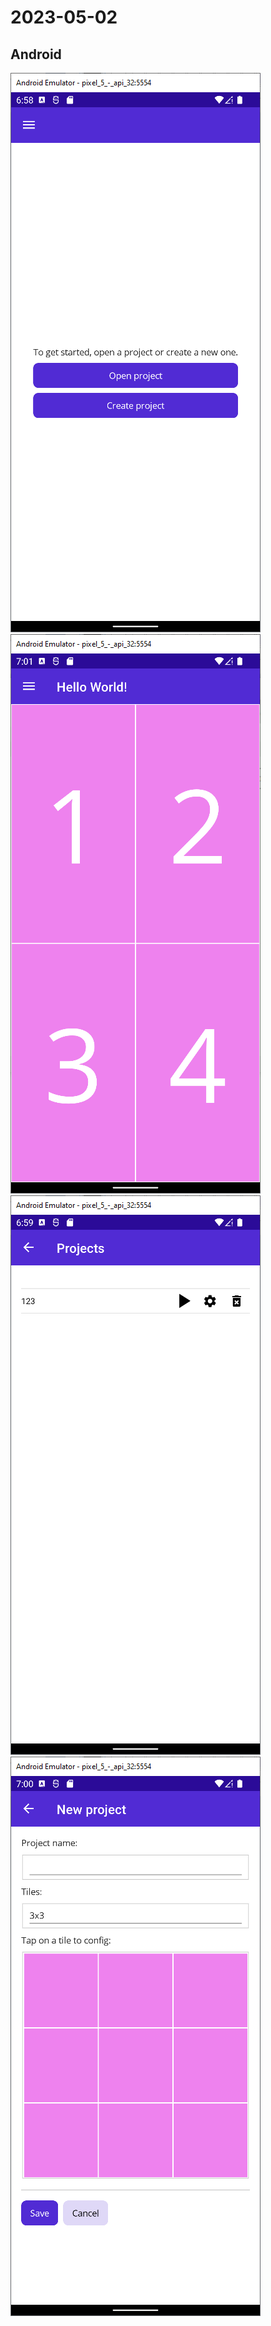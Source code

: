 # 2023-05-02

## Android

![Android Main](2023-05-02-Android-Main.png)
![Android Main](2023-05-02-Android-Main2.png)
![Android Project List](2023-05-02-Android-ProjectList.png)
![Android Project Editor](2023-05-02-Android-ProjectEditor.png)
